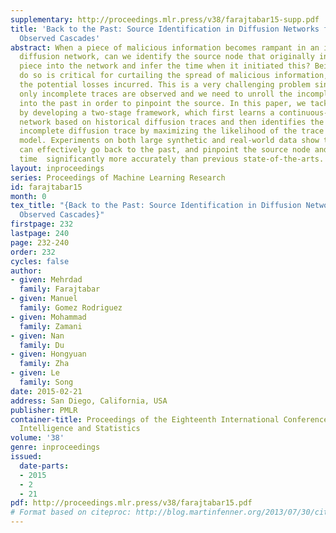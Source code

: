 ```yaml
---
supplementary: http://proceedings.mlr.press/v38/farajtabar15-supp.pdf
title: 'Back to the Past: Source Identification in Diffusion Networks from Partially
  Observed Cascades'
abstract: When a piece of malicious information becomes rampant in an information
  diffusion network, can we identify the source node that originally introduced the
  piece into the network and infer the time when it initiated this? Being able to
  do so is critical for curtailing the spread of malicious information, and reducing
  the potential losses incurred. This is a very challenging problem since typically
  only incomplete traces are observed and we need to unroll the incomplete traces
  into the past in order to pinpoint the source. In this paper, we tackle this problem
  by developing a two-stage framework, which first learns a continuous-time diffusion
  network based on historical diffusion traces and then identifies the source of an
  incomplete diffusion trace by maximizing the likelihood of the trace under the learned
  model. Experiments on both large synthetic and real-world data show that our framework
  can effectively go back to the past, and pinpoint the source node and its initiation
  time  significantly more accurately than previous state-of-the-arts.
layout: inproceedings
series: Proceedings of Machine Learning Research
id: farajtabar15
month: 0
tex_title: "{Back to the Past: Source Identification in Diffusion Networks from Partially
  Observed Cascades}"
firstpage: 232
lastpage: 240
page: 232-240
order: 232
cycles: false
author:
- given: Mehrdad
  family: Farajtabar
- given: Manuel
  family: Gomez Rodriguez
- given: Mohammad
  family: Zamani
- given: Nan
  family: Du
- given: Hongyuan
  family: Zha
- given: Le
  family: Song
date: 2015-02-21
address: San Diego, California, USA
publisher: PMLR
container-title: Proceedings of the Eighteenth International Conference on Artificial
  Intelligence and Statistics
volume: '38'
genre: inproceedings
issued:
  date-parts:
  - 2015
  - 2
  - 21
pdf: http://proceedings.mlr.press/v38/farajtabar15.pdf
# Format based on citeproc: http://blog.martinfenner.org/2013/07/30/citeproc-yaml-for-bibliographies/
---
```

